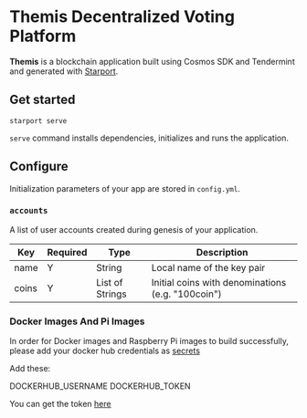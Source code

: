 # Themis Decentralized Voting Platform

**Themis** is a blockchain application built using Cosmos SDK and Tendermint and generated with [Starport](https://github.com/tendermint/starport).

## Get started

```
starport serve
```

`serve` command installs dependencies, initializes and runs the application.

## Configure

Initialization parameters of your app are stored in `config.yml`.

### `accounts`

A list of user accounts created during genesis of your application.

| Key   | Required | Type            | Description                                       |
| ----- | -------- | --------------- | ------------------------------------------------- |
| name  | Y        | String          | Local name of the key pair                        |
| coins | Y        | List of Strings | Initial coins with denominations (e.g. "100coin") |

### Docker Images And Pi Images

In order for Docker images and Raspberry Pi images to build successfully, please add your docker hub credentials as [secrets](https://github.com/uprm-inso-4101-2020-2021-s2/Themis/settings/secrets/actions)

Add these:

DOCKERHUB_USERNAME
DOCKERHUB_TOKEN

You can get the token [here](https://hub.docker.com/settings/security)